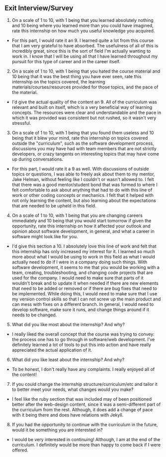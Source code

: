 ## Exit Interview/Survey

1. On a scale of 1 to 10, with 1 being that you learned absolutely nothing and 10 being where you learned more than you could have imagined, rate this internship on how much you useful knowledge you acquired.
  * For this part, I would rate it an 9. I learned quite a lot from this course that I am very grateful to have absorbed. The usefulness of all of this is incredibly great, since this is the sort of field I'm actually wanting to work in. I know that I will be using all that I have learned throughout my pursuit for this type of career and in the career itself.
2. On a scale of 1 to 10, with 1 being that you hated the course material and 10 being that it was the best thing you have ever seen, rate this internship on the topics covered, the learning materials/courses/resources provided for those topics, and the pace of the material.
  * I'd give the actual quality of the content an 9. All of the curriculum was relevant and built on itself, which is a very beneficial way of learning concepts. The resources were clear and understandable and the pace in which it was provided was consistent but not rushed, so it wasn't very stressful.
3. On a scale of 1 to 10, with 1 being that you found them useless and 10 being that it blew your mind, rate this internship on topics covered outside the "curriculum", such as the software development process, discussions you may have had with team members that are not strictly developers, or crazy tangents on interesting topics that may have come up during conversations.
  * For this part, I would rate it a 9 as well. With discussions of outside topics or questions, I was able to freely ask about them to my mentor, Jake Helman, without feeling like I couldn't or wasn't allowed to. I felt that there was a good mentor/student bond that was formed to where I felt comfortable to ask about anything that had to do with this line of work or other coding concepts or mechanics. I felt that it helped with not only learning the content, but also learning about the expectations that are needed to be upheld in this field.
4. On a scale of 1 to 10, with 1 being that you are changing careers immediately and 10 being that you would start tomorrow if given the opportunity, rate this internship on how it affected your outlook and opinion about software development, in general, and what a career in software might look like for you.
  * I'd give this section a 10. I absolutely love this line of work and felt that this internship has only increased my interest for it. I learned so much more about what I would be using to work in this field as what I would actually need to do if I were in a company doing such things. With software development, it seems to me that you would be working with a team, creating, troubleshooting, and changing code projects that are used for the company. I would need to make sure that parts of it wouldn't break and to update it when needed if there are new elements that need to be added or removed or if there are bug fixes that need to be implemented. While doing this, I would need to make sure that I use my version control skills so that I can not screw up the main product and can mess with fixes on a different branch. In general, I would need to develop software, make sure it runs, and change things around if it needs to be changed.
5. What did you like most about the internship? And why?
  * I really liked the overall concept that the course was trying to convey: the process one has to go through in software/web development. I've definitely learned a lot of tools to put this into action and have really appreciated the actual application of it.
6. What did you like least about the internship? And why?
  * To be honest, I don't really have any complaints. I really enjoyed all of the content!
7. If you could change the internship structure/curriculum/etc and tailor it to better meet your needs, what changes would you make?
  * I feel like the ruby section that was included may of been positioned better after the web-design content, since it was a semi-different part of the curriculum from the rest. Although, it does add a change of pace with it being there and does have relations with Jekyll.
8. If you had the opportunity to continue with the curriculum in the future, would it be something you are interested in?
  * I would be very interested in continuing! Although, I am at the end of the curriculum. I definitely would be more than happy to come back if I were offered.
